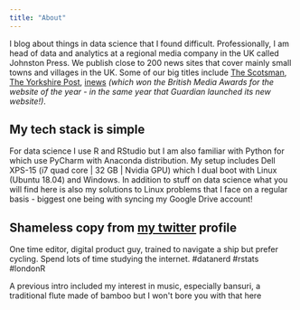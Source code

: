 ```yaml
---
title: "About"
---
```


I blog about things in data science that I found difficult. Professionally, I am head of data and analytics at a regional media company in the UK called Johnston Press. We publish close to 200 news sites that cover mainly small towns and villages in the UK. Some of our big titles include [The Scotsman](www.scotsman.com), [The Yorkshire Post](www.yorkshirepost.co.uk), [inews](inews.co.uk) *(which won the British Media Awards for the website of the year - in the same year that Guardian launched its new website!)*.  

## My tech stack is simple  
For data science I use R and RStudio but I am also familiar with Python for which use PyCharm with Anaconda distribution. My setup includes Dell XPS-15 (i7 quad core | 32 GB | Nvidia GPU) which I dual boot with Linux (Ubuntu 18.04) and Windows. In addition to stuff on data science what you will find here is also my solutions to Linux problems that I face on a regular basis - biggest one being with syncing my Google Drive account!  

## Shameless copy from [my twitter](https://twitter.com/rachitkinger) profile  
One time editor, digital product guy, trained to navigate a ship but prefer cycling. Spend lots of time studying the internet. #datanerd #rstats #londonR    

A previous intro included my interest in music, especially bansuri, a traditional flute made of bamboo but I won't bore you with that here  





